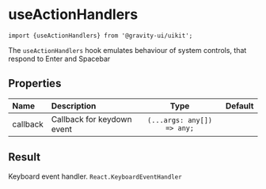 <!--GITHUB_BLOCK-->

# useActionHandlers

<!--/GITHUB_BLOCK-->

```tsx
import {useActionHandlers} from '@gravity-ui/uikit';
```

The `useActionHandlers` hook emulates behaviour of system controls, that respond to Enter and Spacebar

## Properties

| Name     | Description                |            Type            | Default |
| :------- | :------------------------- | :------------------------: | :-----: |
| callback | Callback for keydown event | `(...args: any[]) => any;` |         |

## Result

Keyboard event handler. `React.KeyboardEventHandler`
